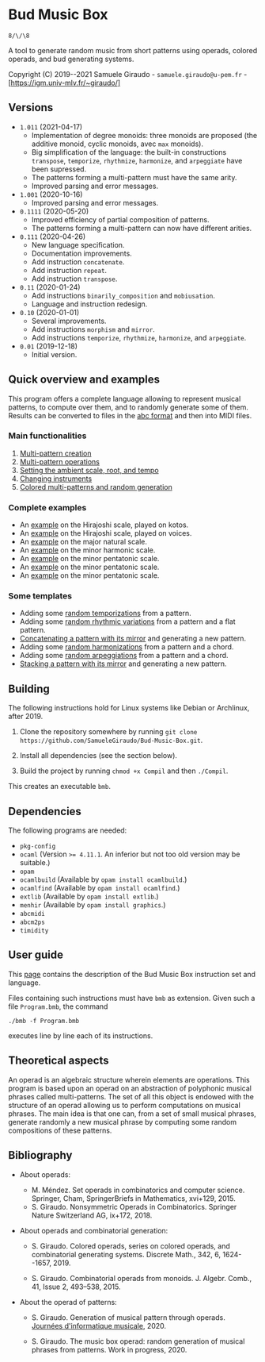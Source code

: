 # Bud Music Box
`8/\/\8`

A tool to generate random music from short patterns using operads, colored operads, and bud
generating systems.

Copyright (C) 2019--2021 Samuele Giraudo - `samuele.giraudo@u-pem.fr` -
[https://igm.univ-mlv.fr/~giraudo/]


## Versions
+ `1.011` (2021-04-17)
    + Implementation of degree monoids: three monoids are proposed (the additive monoid,
      cyclic monoids, avec `max` monoids).
    + Big simplification of the language: the built-in constructions `transpose`,
      `temporize`, `rhythmize`, `harmonize`, and `arpeggiate` have been supressed.
    + The patterns forming a multi-pattern must have the same arity.
    + Improved parsing and error messages.
+ `1.001` (2020-10-16)
    + Improved parsing and error messages.
+ `0.1111` (2020-05-20)
    + Improved efficiency of partial composition of patterns.
    + The patterns forming a multi-pattern can now have different arities.
+ `0.111` (2020-04-26)
    + New language specification.
    + Documentation improvements.
    + Add instruction `concatenate`.
    + Add instruction `repeat`.
    + Add instruction `transpose`.
+ `0.11` (2020-01-24)
    + Add instructions `binarily_composition` and `mobiusation`.
    + Language and instruction redesign.
+ `0.10` (2020-01-01)
    + Several improvements.
    + Add instructions `morphism` and `mirror`.
    + Add instructions `temporize`, `rhythmize`, `harmonize`, and `arpeggiate`.
+ `0.01` (2019-12-18)
    + Initial version.


## Quick overview and examples
This program offers a complete language allowing to represent musical patterns, to compute
over them, and to randomly generate some of them. Results can be converted to files in the
[abc format](http://abcnotation.com) and then into MIDI files.


### Main functionalities
1. [Multi-pattern creation](Examples/MultiPatternCreation.bmb)
1. [Multi-pattern operations](Examples/MultiPatternOperations.bmb)
1. [Setting the ambient scale, root, and tempo](Examples/ScaleRootTempo.bmb)
1. [Changing instruments](Examples/Sounds.bmb)
1. [Colored multi-patterns and random generation](Examples/Generation.bmb)


### Complete examples
+ An [example](Examples/CompleteHir1.bmb) on the Hirajoshi scale, played on kotos.
+ An [example](Examples/CompleteHir2.bmb) on the Hirajoshi scale, played on voices.
+ An [example](Examples/CompleteMaj1.bmb) on the major natural scale.
+ An [example](Examples/CompleteHar1.bmb) on the minor harmonic scale.
+ An [example](Examples/CompletePen1.bmb) on the minor pentatonic scale.
+ An [example](Examples/CompletePen2.bmb) on the minor pentatonic scale.
+ An [example](Examples/CompletePen3.bmb) on the minor pentatonic scale.


### Some templates
+ Adding some [random temporizations](Examples/Temporization.bmb) from a pattern.
+ Adding some [random rhythmic variations](Examples/RhythmicVariation.bmb) from a pattern
  and a flat pattern.
+ [Concatenating a pattern with its mirror](Examples/ConcatenatingTransformation.bmb) and
  generating a new pattern.
+ Adding some [random harmonizations](Examples/Harmonization.bmb) from a pattern and a
  chord.
+ Adding some [random arpeggiations](Examples/Arpeggiation.bmb) from a pattern and a chord.
+ [Stacking a pattern with its mirror](Examples/StackingTransformation.bmb) and
  generating a new pattern.


## Building
The following instructions hold for Linux systems like Debian or Archlinux, after 2019.

1. Clone the repository somewhere by running
`git clone https://github.com/SamueleGiraudo/Bud-Music-Box.git`.

2. Install all dependencies (see the section below).

3. Build the project by running `chmod +x Compil` and then `./Compil`.

This creates an executable `bmb`.


## Dependencies
The following programs are needed:

+ `pkg-config`
+ `ocaml` (Version `>= 4.11.1`. An inferior but not too old version may be suitable.)
+ `opam`
+ `ocamlbuild` (Available by `opam install ocamlbuild`.)
+ `ocamlfind` (Available by `opam install ocamlfind`.)
+ `extlib` (Available by `opam install extlib`.)
+ `menhir` (Available by `opam install graphics`.)
+ `abcmidi`
+ `abcm2ps`
+ `timidity`


## User guide
This [page](Help.md) contains the description of the Bud Music Box instruction set and
language.

Files containing such instructions must have `bmb` as extension. Given such a file
`Program.bmb`, the command

`./bmb -f Program.bmb`

executes line by line each of its instructions.


## Theoretical aspects
An operad is an algebraic structure wherein elements are operations. This program is based
upon an operad on an abstraction of polyphonic musical phrases called multi-patterns. The
set of all this object is endowed with the structure of an operad allowing us to perform
computations on musical phrases. The main idea is that one can, from a set of small musical
phrases, generate randomly a new musical phrase by computing some random compositions of
these patterns.


## Bibliography

+ About operads:
    + M. Méndez.
      Set operads in combinatorics and computer science.
      Springer, Cham, SpringerBriefs in Mathematics, xvi+129, 2015.
    + S. Giraudo.
      Nonsymmetric Operads in Combinatorics.
      Springer Nature Switzerland AG, ix+172, 2018.

+ About operads and combinatorial generation:
    + S. Giraudo.
      Colored operads, series on colored operads, and combinatorial generating systems.
      Discrete Math., 342, 6, 1624--1657, 2019.

    + S. Giraudo.
      Combinatorial operads from monoids.
      J. Algebr. Comb., 41, Issue 2, 493–538, 2015.

+ About the operad of patterns:
    + S. Giraudo.
      Generation of musical pattern through operads.
      [Journées d'informatique musicale](https://jim2020.sciencesconf.org/), 2020.

    + S. Giraudo.
      The music box operad: random generation of musical phrases from patterns.
      Work in progress, 2020.

